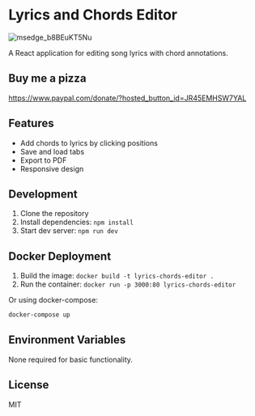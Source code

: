 # Lyrics and Chords Editor
![msedge_b8BEuKT5Nu](https://github.com/user-attachments/assets/7c175bd9-5d2a-4258-a65c-e549ea9b1ca2)

A React application for editing song lyrics with chord annotations.
## Buy me a pizza 
https://www.paypal.com/donate/?hosted_button_id=JR45EMHSW7YAL


## Features

- Add chords to lyrics by clicking positions
- Save and load tabs
- Export to PDF
- Responsive design

## Development

1. Clone the repository
2. Install dependencies: `npm install`
3. Start dev server: `npm run dev`

## Docker Deployment

1. Build the image: `docker build -t lyrics-chords-editor .`
2. Run the container: `docker run -p 3000:80 lyrics-chords-editor`

Or using docker-compose:

```bash
docker-compose up
```

## Environment Variables

None required for basic functionality.

## License

MIT
